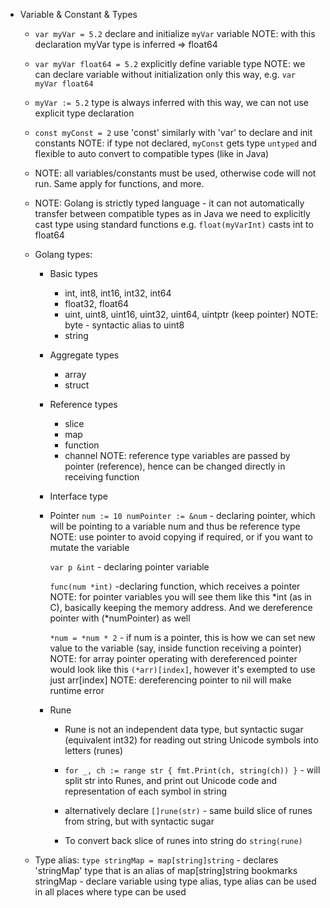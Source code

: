 - Variable & Constant & Types
    - `var myVar = 5.2`
      declare and initialize `myVar` variable
      NOTE: with this declaration myVar type is inferred => float64

    - `var myVar float64 = 5.2`
        explicitly define variable type
            NOTE: we can declare variable without initialization only this way, e.g. `var myVar float64`

    - `myVar := 5.2`
        type is always inferred with this way, we can not use explicit type declaration

    - `const myConst = 2`
        use 'const' similarly with 'var' to declare and init constants
        NOTE: if type not declared, `myConst` gets type `untyped` and flexible to auto convert to compatible types (like in Java)

    - NOTE: all variables/constants must be used, otherwise code will not run. Same apply for functions, and more.

    - NOTE: Golang is strictly typed language - it can not automatically transfer between compatible types as in Java
        we need to explicitly cast type using standard functions e.g. `float(myVarInt)` casts int to float64

    - Golang types:
        - Basic types
            - int, int8, int16, int32, int64
            - float32, float64
            - uint, uint8, uint16, uint32, uint64, uintptr (keep pointer)
                NOTE: byte - syntactic alias to uint8
            - string
        - Aggregate types
            - array
            - struct
        - Reference types
            - slice
            - map
            - function
            - channel
            NOTE: reference type variables are passed by pointer (reference), hence can be changed directly in receiving function
        - Interface type
            
        - Pointer
            `num := 10
             numPointer := &num` - declaring pointer, which will be pointing to a variable num and thus be reference type
             NOTE: use pointer to avoid copying if required, or if you want to mutate the variable

             `var p &int` - declaring pointer variable

             `func(num *int)` -declaring function, which receives a pointer
             NOTE: for pointer variables you will see them like this *int (as in C), basically keeping the memory address. And we dereference pointer with (*numPointer) as well

             `*num = *num * 2` - if num is a pointer, this is how we can set new value to the variable (say, inside function receiving a pointer)
             NOTE: for array pointer operating with dereferenced pointer would look like this `(*arr)[index]`, however it's exempted to use just arr[index]
             NOTE: dereferencing pointer to nil will make runtime error

        - Rune
            - Rune is not an independent data type, but syntactic sugar (equivalent int32) for reading out string Unicode symbols into letters (runes)

            - `for _, ch := range str {
                        fmt.Print(ch, string(ch))
               }` - will split str into Runes, and print out Unicode code and representation of each symbol in string

            - alternatively declare `[]rune(str)` - same build slice of runes from string, but with syntactic sugar

            - To convert back slice of runes into string do `string(rune)`

    - Type alias:
        `type stringMap = map[string]string` - declares 'stringMap' type that is an alias of map[string]string
        bookmarks stringMap - declare variable using type alias, type alias can be used in all places where type can be used